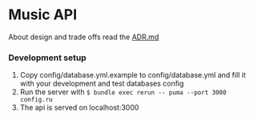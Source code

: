 # Music API

About design and trade offs read the [ADR.md](docs/ADR.md)

### Development setup

1. Copy config/database.yml.example to config/database.yml and fill it with your development and test databases config
2. Run the server with `$ bundle exec rerun -- puma --port 3000 config.ru`
3. The api is served on localhost:3000
